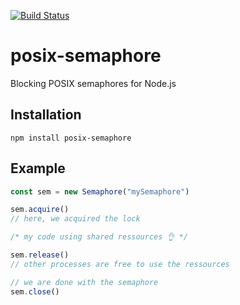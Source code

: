 [![Build Status](https://travis-ci.org/dbousque/posix-semaphore.svg?branch=master)](https://travis-ci.org/dbousque/posix-semaphore)

# posix-semaphore
Blocking POSIX semaphores for Node.js

## Installation
`npm install posix-semaphore`

## Example
```javascript
const sem = new Semaphore("mySemaphore")

sem.acquire()
// here, we acquired the lock

/* my code using shared ressources 👌 */

sem.release()
// other processes are free to use the ressources

// we are done with the semaphore
sem.close()
```
